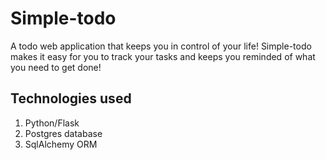 # Simple-todo
A todo web application that keeps you in control of your life! Simple-todo makes it easy for you to track your tasks and keeps you reminded of what you need to get done!

## Technologies used
1. Python/Flask
2. Postgres database
3. SqlAlchemy ORM